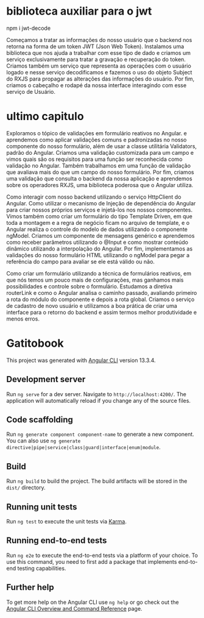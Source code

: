 

# biblioteca auxiliar para o jwt

npm i jwt-decode

Começamos a tratar as informações do nosso usuário que o backend nos retorna na forma de um token JWT (Json Web Token).
Instalamos uma biblioteca que nos ajuda a trabalhar com esse tipo de dado e criamos um serviço exclusivamente para tratar a gravação e recuperação do token.
Criamos também um serviço que representa as operações com o usuário logado e nesse serviço decodificamos e fazemos o uso do objeto Subject do RXJS para propagar as alterações das informações do usuário.
Por fim, criamos o cabeçalho e rodapé da nossa interface interagindo com esse serviço de Usuário.


# ultimo capitulo

Exploramos o tópico de validações em formulário reativos no Angular. e aprendemos como aplicar validações comuns e padronizadas no nosso componente do nosso formulário, além de usar a classe utilitária Validators, padrão do Angular.
Criamos uma validação customizada para um campo e vimos quais são os requisitos para uma função ser reconhecida como validação no Angular.
Também trabalhamos em uma função de validação que avaliava mais do que um campo do nosso formulário.
Por fim, criamos uma validação que consulta o backend da nossa aplicação e aprendemos sobre os operadores RXJS, uma biblioteca poderosa que o Angular utiliza.



Como interagir com nosso backend utilizando o serviço HttpClient do Angular.
Como utilizar o mecanismo de Injeção de dependência do Angular para criar nossos próprios serviços e injetá-los nos nossos componentes.
Vimos também como criar um formulário do tipo Template Driven, em que toda a montagem e a regra de negócio ficam no arquivo de template, e o Angular realiza o controle do modelo de dados utilizando o componente ngModel.
Criamos um componente de mensagens genérico e aprendemos como receber parâmetros utilizando o @Input e como mostrar conteúdo dinâmico utilizando a interpolação do Angular.
Por fim, implementamos as validações do nosso formulário HTML utilizando o ngModel para pegar a referência do campo para avaliar se ele está válido ou não.


Como criar um formulário utilizando a técnica de formulários reativos, em que nós temos um pouco mais de configurações, mas ganhamos mais possibilidades e controle sobre o formulário.
Estudamos a diretiva routerLink e como o Angular analisa o caminho passado, avaliando primeiro a rota do módulo do componente e depois a rota global.
Criamos o serviço de cadastro de novo usuário e utilizamos a boa prática de criar uma interface para o retorno do backend e assim termos melhor produtividade e menos erros.




# Gatitobook

This project was generated with [Angular CLI](https://github.com/angular/angular-cli) version 13.3.4.

## Development server

Run `ng serve` for a dev server. Navigate to `http://localhost:4200/`. The application will automatically reload if you change any of the source files.

## Code scaffolding

Run `ng generate component component-name` to generate a new component. You can also use `ng generate directive|pipe|service|class|guard|interface|enum|module`.

## Build

Run `ng build` to build the project. The build artifacts will be stored in the `dist/` directory.

## Running unit tests

Run `ng test` to execute the unit tests via [Karma](https://karma-runner.github.io).

## Running end-to-end tests

Run `ng e2e` to execute the end-to-end tests via a platform of your choice. To use this command, you need to first add a package that implements end-to-end testing capabilities.

## Further help

To get more help on the Angular CLI use `ng help` or go check out the [Angular CLI Overview and Command Reference](https://angular.io/cli) page.
